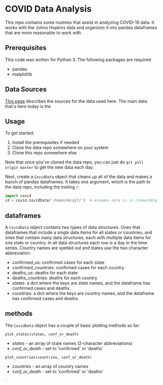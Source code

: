 # COVID Data Analysis

This repo contains some routines that assist in analyzing COVID-19 data.  It works with the Johns Hopkins data and organizes it into pandas dataframes that are more reasonable to work with. 

## Prerequisites

This code was written for Python 3.  The following packages are required:

- pandas
- matplotlib

## Data Sources

[This page](DATA-SOURCES.md) describes the sources for the data used here.  The main data that's here today is the 

## Usage

To get started:

1.  Install the prerequisites if needed
2.  Clone the data repo somewhere on your system
3.  Clone this repo somewhere else

Note that once you've cloned the data repo, you can just do `git pull origin master` to get the new data each day.

Next, create a `CovidData` object that cleans up all of the data and makes a bunch of pandas dataframes.  It takes one argument, which is the path to the data repo, including the trailing `/`:

```python
import covid
cd = covid.CovidData('/home/dd/git/')  # assumes data is in /home/dd/git/COVID-19...
```

## dataframes

A `CovidData` object contains  two types of data structures.  Ones that dataframes that include a single data items for all states or countries, and ones that contain many data structures, each with multiple data items for one state or country.  In all data structures each row is a day in the time series.  Country names are spelled out and states use the two character abbreviation. 

- confirmed_us:  confirmed cases for each state
- confirmed_countries:  confirmed casee for each country
- deaths_us:  deaths for each state
- deaths_countries:  deaths for each country
- states:  a dict where the keys are state names, and the dataframe has confirmed cases and deaths.
- countries:  a dict where the keys are country names, and the dataframe has confirmed cases and deaths.

## methods

The `CovidData` object has a couple of basic plotting methods so far:

`plot_states(states, conf_or_death)`
- *states* - an array of state names (2-character abbreviations)
- *conf_or_death* - set to 'confirmed' or 'deaths'


`plot_countries(countries, conf_or_death)`
- *countries* - an array of country names 
- *conf_or_death* - set to 'confirmed' or 'deaths'
  
`





